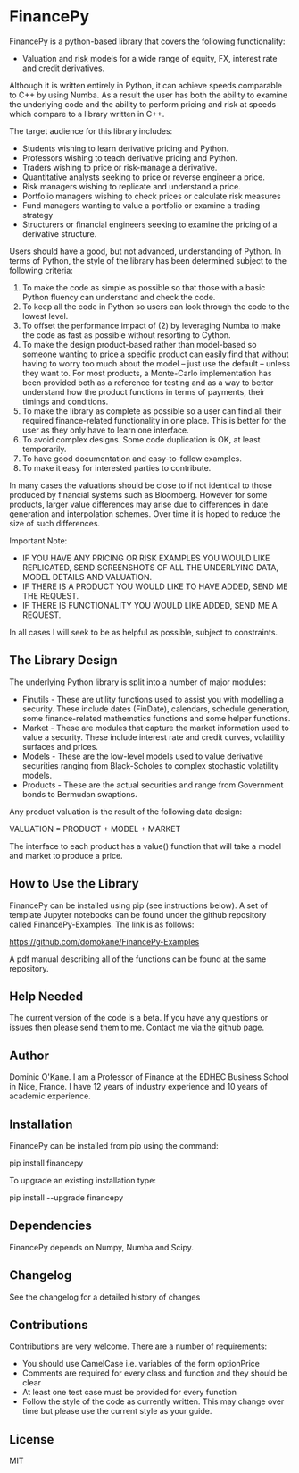# FinancePy

FinancePy is a python-based library that covers the following functionality:

* Valuation and risk models for a wide range of equity, FX, interest rate and credit derivatives.

Although it is written entirely in Python, it can achieve speeds comparable to C++ by using Numba. As a result the user has both the ability to examine the underlying code and the ability to perform pricing and risk at speeds which compare to a library written in C++.

The target audience for this library includes:

* Students wishing to learn derivative pricing and Python.
* Professors wishing to teach derivative pricing and Python.
* Traders wishing to price or risk-manage a derivative.
* Quantitative analysts seeking to price or reverse engineer a price.
* Risk managers wishing to replicate and understand a price.
* Portfolio managers wishing to check prices or calculate risk measures
* Fund managers wanting to value a portfolio or examine a trading strategy
* Structurers or financial engineers seeking to examine the pricing of a derivative structure.

Users should have a good, but not advanced, understanding of Python. In terms of Python, the style of the library has been determined subject to the following criteria:

1. To make the code as simple as possible so that those with a basic Python fluency can understand and check the code.
2. To keep all the code in Python so users can look through the code to the lowest level.
3. To offset the performance impact of (2) by leveraging Numba to make the code as fast as possible without resorting to Cython.
4. To make the design product-based rather than model-based so someone wanting to price a specific product can easily find that without having to worry too much about the model – just use the default – unless they want to. For most products, a Monte-Carlo implementation has been provided both as a reference for testing and as a way to better understand how the product functions in terms of payments, their timings and conditions.
5. To make the library as complete as possible so a user can find all their required finance-related functionality in one place. This is better for the user as they only have to learn one interface.
6. To avoid complex designs. Some code duplication is OK, at least temporarily.
7. To have good documentation and easy-to-follow examples.
8. To make it easy for interested parties to contribute.

In many cases the valuations should be close to if not identical to those produced by financial systems such as Bloomberg. However for some products, larger value differences may arise due to differences in date generation and interpolation schemes. Over time it is hoped to reduce the size of such differences.

Important Note:

* IF YOU HAVE ANY PRICING OR RISK EXAMPLES YOU WOULD LIKE REPLICATED, SEND SCREENSHOTS OF ALL THE UNDERLYING DATA, MODEL DETAILS AND VALUATION.
* IF THERE IS A PRODUCT YOU WOULD LIKE TO HAVE ADDED, SEND ME THE REQUEST.
* IF THERE IS FUNCTIONALITY YOU WOULD LIKE ADDED, SEND ME A REQUEST.

In all cases I will seek to be as helpful as possible, subject to constraints.

## The Library Design

The underlying Python library is split into a number of major modules:

* Finutils - These are utility functions used to assist you with modelling a security. These include dates (FinDate), calendars, schedule generation, some finance-related mathematics functions and some helper functions.
* Market - These are modules that capture the market information used to value a security. These include interest rate and credit curves, volatility surfaces and prices.
* Models - These are the low-level models used to value derivative securities ranging from Black-Scholes to complex stochastic volatility models.
* Products - These are the actual securities and range from Government bonds to Bermudan swaptions.

Any product valuation is the result of the following data design:

VALUATION = PRODUCT + MODEL + MARKET

The interface to each product has a value() function that will take a model and market to produce a price.

## How to Use the Library

FinancePy can be installed using pip (see instructions below). A set of template Jupyter notebooks can be found under the github repository called FinancePy-Examples. The link is as follows:

<https://github.com/domokane/FinancePy-Examples>

A pdf manual describing all of the functions can be found at the same repository.

## Help Needed

The current version of the code is a beta. If you have any questions or issues then please send them to me. Contact me via the github page.

## Author

Dominic O'Kane. I am a Professor of Finance at the EDHEC Business School in Nice, France. I have 12 years of industry experience and 10 years of academic experience.

## Installation

FinancePy can be installed from pip using the command:

pip install financepy

To upgrade an existing installation type:

pip install --upgrade financepy

## Dependencies

FinancePy depends on Numpy, Numba and Scipy.

## Changelog

See the changelog for a detailed history of changes

## Contributions

Contributions are very welcome. There are a number of requirements:

* You should use CamelCase i.e. variables of the form optionPrice
* Comments are required for every class and function and they should be clear
* At least one test case must be provided for every function
* Follow the style of the code as currently written. This may change over time but please use the current style as your guide.

## License

MIT
